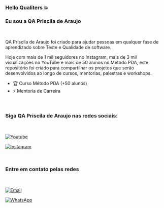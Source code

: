 ### Hello Qualiters 💥 

### Eu sou a QA Priscila de Araujo

<br>


QA Priscila de Araujo foi criado para ajudar pessoas em qualquer fase de aprendizado sobre Teste e Qualidade de software. 

Hoje com mais de 1 mil seguidores no Instagram, mais de 3 mil visualizações no YouTube e mais de 50 alunos no Método PDA, este repositório foi criado para compartilhar os projetos que serão desenvolvidos ao longo de cursos, mentorias, palestras e workshops.

- 🏆   Curso Método PDA (+50 alunos)
- ⚡️   Mentoria de Carreira


<br> 

### Siga QA Priscila de Araujo nas redes sociais:

<br> 

[![Youtube](https://img.shields.io/badge/YouTube-FF0000?style=for-the-badge&logo=youtube&logoColor=white)](https://www.youtube.com/channel/UCt3l355CiuD_o15MBJAimZA) 

[![Instagram](https://img.shields.io/badge/Instagram-E4405F?style=for-the-badge&logo=instagram&logoColor=white)](https://www.instagram.com/qaprisciladearaujo/) 

<br>

### Entre em contato pelas redes

<br> 

[![Email](https://img.shields.io/badge/Gmail-D14836?style=for-the-badge&logo=gmail&logoColor=white)](qaprisciladearaujo@gmail.com) 

[![WhatsApp](https://img.shields.io/badge/WhatsApp-25D366?style=for-the-badge&logo=whatsapp&logoColor=white)](https://api.whatsapp.com/message/BUEJ6VBCRWYVA1?autoload=1&app_absent=0) 



